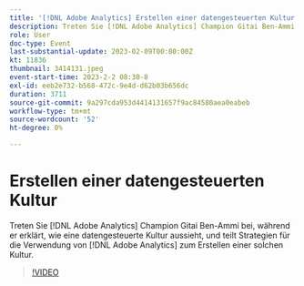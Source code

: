 ```yaml
---
title: '[!DNL Adobe Analytics] Erstellen einer datengesteuerten Kultur'
description: Treten Sie [!DNL Adobe Analytics] Champion Gitai Ben-Ammi bei, da er erläutert, wie eine datengesteuerte Kultur aussieht, und Strategien zur Verwendung von [!DNL Adobe Analytics] für die Erstellung einer solchen Kultur teilt.
role: User
doc-type: Event
last-substantial-update: 2023-02-09T00:00:00Z
kt: 11836
thumbnail: 3414131.jpeg
event-start-time: 2023-2-2 08:30-8
exl-id: eeb2e732-b568-472c-9e4d-d62b03b656dc
duration: 3711
source-git-commit: 9a297cda953d4414131657f9ac84580aea0eabeb
workflow-type: tm+mt
source-wordcount: '52'
ht-degree: 0%

---
```


# Erstellen einer datengesteuerten Kultur

Treten Sie [!DNL Adobe Analytics] Champion Gitai Ben-Ammi bei, während er erklärt, wie eine datengesteuerte Kultur aussieht, und teilt Strategien für die Verwendung von [!DNL Adobe Analytics] zum Erstellen einer solchen Kultur.

>[!VIDEO](https://video.tv.adobe.com/v/3414131/?quality=12&learn=on)
